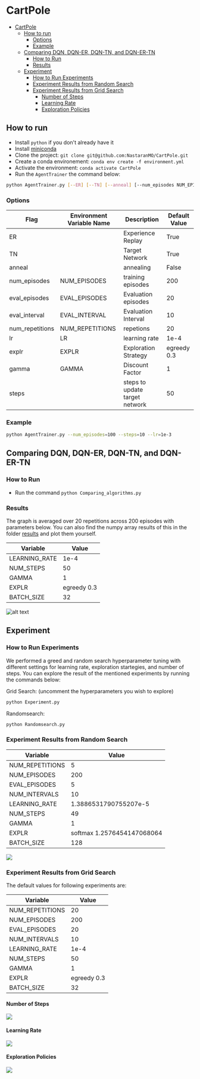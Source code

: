 # CartPole

- [CartPole](#cartpole)
  - [How to run](#how-to-run)
    - [Options](#options)
    - [Example](#example)
  - [Comparing DQN, DQN-ER, DQN-TN, and DQN-ER-TN](#comparing-dqn-dqn-er-dqn-tn-and-dqn-er-tn)
    - [How to Run](#how-to-run-1)
    - [Results](#results)
  - [Experiment](#experiment)
    - [How to Run Experiments](#how-to-run-experiments)
    - [Experiment Results from Random Search](#experiment-results-from-random-search)
    - [Experiment Results from Grid Search](#experiment-results-from-grid-search)
      - [Number of Steps](#number-of-steps)
      - [Learning Rate](#learning-rate)
      - [Exploration Policies](#exploration-policies)

## How to run

- Install `python` if you don't already have it
- Install [miniconda](https://docs.anaconda.com/free/miniconda/miniconda-install/)
- Clone the project: `git clone git@github.com:NastaranMO/CartPole.git`
- Create a conda environement: `conda env create -f environment.yml`
- Activate the environment: `conda activate CartPole`
- Run the `AgentTrainer` the command below:

```bash
python AgentTrainer.py [--ER] [--TN] [--anneal] [--num_episodes NUM_EPISODES] [--eval_episodes EVAL_EPISODES] [--eval_interval EVAL_INTERVAL] [--num_repetitions NUM_REPETITIONS] [--lr LR] [--explr EXPLR] [--gamma GAMMA]
```

### Options

| Flag            | Environment Variable Name | Description                    | Default Value |
| --------------- | ------------------------- | ------------------------------ | ------------- |
| ER              |                           | Experience Replay              | True          |
| TN              |                           | Target Network                 | True          |
| anneal          |                           | annealing                      | False         |
| num_episodes    | NUM_EPISODES              | training episodes              | 200           |
| eval_episodes   | EVAL_EPISODES             | Evaluation episodes            | 20            |
| eval_interval   | EVAL_INTERVAL             | Evaluation Interval            | 10            |
| num_repetitions | NUM_REPETITIONS           | repetions                      | 20            |
| lr              | LR                        | learning rate                  | 1e-4          |
| explr           | EXPLR                     | Exploration Strategy           | egreedy 0.3   |
| gamma           | GAMMA                     | Discount Factor                | 1             |
| steps           |                           | steps to update target network | 50            |

### Example

```bash
python AgentTrainer.py --num_episodes=100 --steps=10 --lr=1e-3
```

## Comparing DQN, DQN-ER, DQN-TN, and DQN-ER-TN

### How to Run

- Run the command `python Comparing_algorithms.py`

### Results

The graph is averaged over 20 repetitions across 200 episodes with parameters below. You can also find the numpy array results of this in the folder [results](https://github.com/NastaranMO/CartPole/tree/main/results) and plot them yourself.

| Variable      | Value       |
| ------------- | ----------- |
| LEARNING_RATE | 1e-4        |
| NUM_STEPS     | 50          |
| GAMMA         | 1           |
| EXPLR         | egreedy 0.3 |
| BATCH_SIZE    | 32          |

![alt text](dqn-TN-ER.png)

## Experiment

### How to Run Experiments

We performed a greed and random search hyperparameter tuning with different settings for learning rate, exploration startegies, and number of steps. You can explore the result of the mentioned experiments by running the commands below:

Grid Search: (uncomment the hyperparameters you wish to explore)
```bash
python Experiment.py
```

Randomsearch: 
```bash
python Randomsearch.py
```

### Experiment Results from Random Search

| Variable        | Value                      |
| --------------- | -------------------------- |
| NUM_REPETITIONS | 5                          |
| NUM_EPISODES    | 200                        |
| EVAL_EPISODES   | 5                          |
| NUM_INTERVALS   | 10                         |
| LEARNING_RATE   | 1.3886531790755207e-5      |
| NUM_STEPS       | 49                         |
| GAMMA           | 1                          |
| EXPLR           | softmax 1.2576454147068064 |
| BATCH_SIZE      | 128                        |

![](random-search-results.png)

### Experiment Results from Grid Search

The default values for following experiments are:

| Variable        | Value       |
| --------------- | ----------- |
| NUM_REPETITIONS | 20          |
| NUM_EPISODES    | 200         |
| EVAL_EPISODES   | 20          |
| NUM_INTERVALS   | 10          |
| LEARNING_RATE   | 1e-4        |
| NUM_STEPS       | 50          |
| GAMMA           | 1           |
| EXPLR           | egreedy 0.3 |
| BATCH_SIZE      | 32          |

#### Number of Steps

![](num-steps.png)

#### Learning Rate

![](learning-rate.png)

#### Exploration Policies

![](exploration.png)
